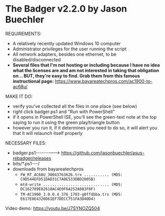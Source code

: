 # The Badger v2.2.0 by Jason Buechler

REQUIREMENTS:
* A relatively recently updated Windows 10 computer
* Administrator privileges for the user running the script
* All network adapters, besides one ethernet, to be disabled/disconnected
* __Several files that I'm not hosting or including because I have no idea what the licenses are and am not interested in taking that obligation on... BUT, they're easy to find. Grab them from this famous instructional page:__ https://www.bayareatechpros.com/ac1900-to-ac68u/

MAKE IT DO:
* verify you've collected all the files in one place (see below)
* right click badger.ps1 and "Run with PowerShell"
* if it opens in PowerShell ISE, you'll see the green-text note at the top saying to run it using the green play/triangle button
* however you run it, if it determines you need to do so, it will alert you that it will relaunch itself properly 
 
NECESSARY FILES: 
* badger.ps1---------> https://github.com/jasonbuechler/asus-rebadger/releases
* bits/*.ps1---/
* downloads from bayareatechpros
  * ``FW_RT_AC68U_30043763626.trx ........... (MD5: C9D544EFD51DAD31C7A0E533DBD2005B)`` 
  * ``mtd-write ............................. (MD5: DC162789E82618AC4E0F6A252A083F8F)`` 
  * ``TM-AC1900_3.0.0.4_376_1703-g0ffdbba.trx (MD5: E617E8E4326D61EF7DECC751FA3D40D4)`` 


Video demo: https://youtu.be/J7SYNOZQ504

